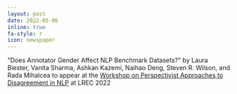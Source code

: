 ```yaml
---
layout: post
date: 2022-05-06
inline: true
fa-style: r
icon: newspaper
---
```


"Does Annotator Gender Affect NLP Benchmark Datasets?" by Laura Biester, Vanita Sharma, Ashkan Kazemi, Naihao Deng, Steven R. Wilson, and Rada Mihalcea to appear at the <a href="https://nlperspectives.di.unito.it/" target="_blank">Workshop on Perspectivist Approaches to Disagreement in NLP</a> at LREC 2022
